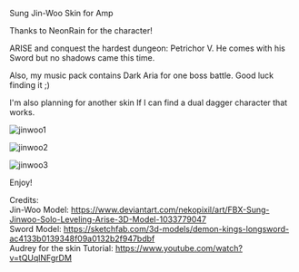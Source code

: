 Sung Jin-Woo Skin for Amp

Thanks to NeonRain for the character!

ARISE and conquest the hardest dungeon: Petrichor V. He comes with his Sword but no shadows came this time.

Also, my music pack contains Dark Aria for one boss battle. Good luck finding it ;)

I'm also planning for another skin If I can find a dual dagger character that works. 

![jinwoo1](https://github.com/user-attachments/assets/23f30ac5-ea9e-4d35-a2d0-a5fc3694796e)

![jinwoo2](https://github.com/user-attachments/assets/5a20c303-2dec-4529-a7f5-de5327cd2b0c)

![jinwoo3](https://github.com/user-attachments/assets/774590e3-6929-4f1f-8da4-ed3a6d956945)

Enjoy!

Credits: <br />
Jin-Woo Model: https://www.deviantart.com/nekopixil/art/FBX-Sung-Jinwoo-Solo-Leveling-Arise-3D-Model-1033779047 <br />
Sword Model: https://sketchfab.com/3d-models/demon-kings-longsword-ac4133b0139348f09a0132b2f947bdbf <br />
Audrey for the skin Tutorial: https://www.youtube.com/watch?v=tQUqlNFgrDM <br />
